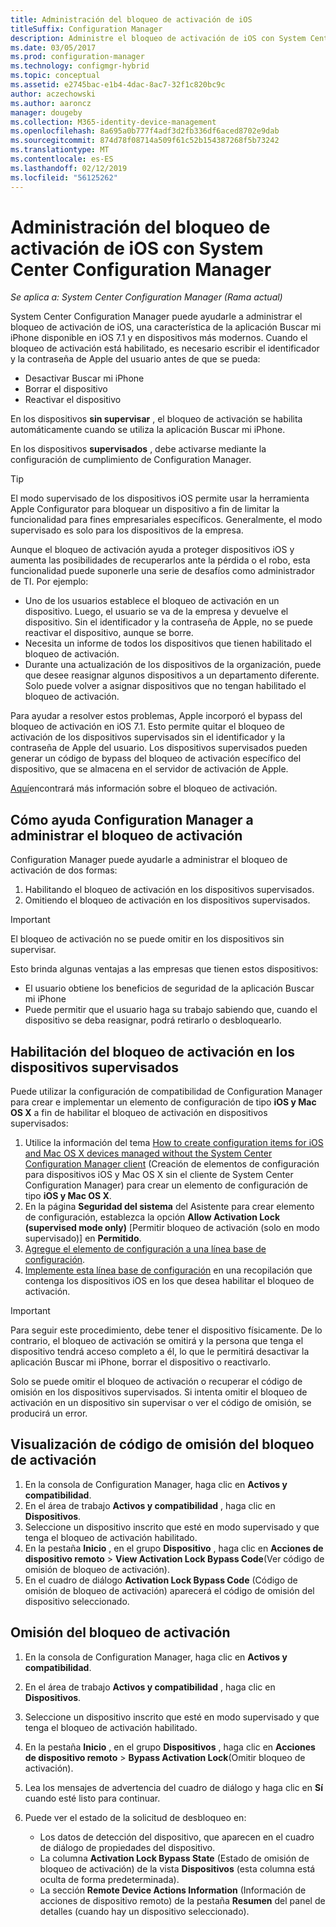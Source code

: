 ```yaml
---
title: Administración del bloqueo de activación de iOS
titleSuffix: Configuration Manager
description: Administre el bloqueo de activación de iOS con System Center Configuration Manager.
ms.date: 03/05/2017
ms.prod: configuration-manager
ms.technology: configmgr-hybrid
ms.topic: conceptual
ms.assetid: e2745bac-e1b4-4dac-8ac7-32f1c820bc9c
author: aczechowski
ms.author: aaroncz
manager: dougeby
ms.collection: M365-identity-device-management
ms.openlocfilehash: 8a695a0b777f4adf3d2fb336df6aced8702e9dab
ms.sourcegitcommit: 874d78f08714a509f61c52b154387268f5b73242
ms.translationtype: MT
ms.contentlocale: es-ES
ms.lasthandoff: 02/12/2019
ms.locfileid: "56125262"
---
```

# <a name="manage-ios-activation-lock-with-system-center-configuration-manager"></a>Administración del bloqueo de activación de iOS con System Center Configuration Manager

*Se aplica a: System Center Configuration Manager (Rama actual)*


System Center Configuration Manager puede ayudarle a administrar el bloqueo de activación de iOS, una característica de la aplicación Buscar mi iPhone disponible en iOS 7.1 y en dispositivos más modernos. Cuando el bloqueo de activación está habilitado, es necesario escribir el identificador y la contraseña de Apple del usuario antes de que se pueda:

- Desactivar Buscar mi iPhone
- Borrar el dispositivo
- Reactivar el dispositivo

En los dispositivos **sin supervisar** , el bloqueo de activación se habilita automáticamente cuando se utiliza la aplicación Buscar mi iPhone.

En los dispositivos **supervisados** , debe activarse mediante la configuración de cumplimiento de Configuration Manager.

> [!TIP]
> El modo supervisado de los dispositivos iOS permite usar la herramienta Apple Configurator para bloquear un dispositivo a fin de limitar la funcionalidad para fines empresariales específicos. Generalmente, el modo supervisado es solo para los dispositivos de la empresa.

Aunque el bloqueo de activación ayuda a proteger dispositivos iOS y aumenta las posibilidades de recuperarlos ante la pérdida o el robo, esta funcionalidad puede suponerle una serie de desafíos como administrador de TI. Por ejemplo:

- Uno de los usuarios establece el bloqueo de activación en un dispositivo. Luego, el usuario se va de la empresa y devuelve el dispositivo. Sin el identificador y la contraseña de Apple, no se puede reactivar el dispositivo, aunque se borre.
- Necesita un informe de todos los dispositivos que tienen habilitado el bloqueo de activación.
- Durante una actualización de los dispositivos de la organización, puede que desee reasignar algunos dispositivos a un departamento diferente. Solo puede volver a asignar dispositivos que no tengan habilitado el bloqueo de activación.


Para ayudar a resolver estos problemas, Apple incorporó el bypass del bloqueo de activación en iOS 7.1. Esto permite quitar el bloqueo de activación de los dispositivos supervisados sin el identificador y la contraseña de Apple del usuario. Los dispositivos supervisados pueden generar un código de bypass del bloqueo de activación específico del dispositivo, que se almacena en el servidor de activación de Apple.

[Aquí](https://support.apple.com/HT201365)encontrará más información sobre el bloqueo de activación.

## <a name="how-configuration-manager-helps-you-manage-activation-lock"></a>Cómo ayuda Configuration Manager a administrar el bloqueo de activación

Configuration Manager puede ayudarle a administrar el bloqueo de activación de dos formas:

1. Habilitando el bloqueo de activación en los dispositivos supervisados.
2. Omitiendo el bloqueo de activación en los dispositivos supervisados.

> [!IMPORTANT]
> El bloqueo de activación no se puede omitir en los dispositivos sin supervisar.

Esto brinda algunas ventajas a las empresas que tienen estos dispositivos:



- El usuario obtiene los beneficios de seguridad de la aplicación Buscar mi iPhone
- Puede permitir que el usuario haga su trabajo sabiendo que, cuando el dispositivo se deba reasignar, podrá retirarlo o desbloquearlo.


## <a name="enable-activation-lock-on-supervised-devices"></a>Habilitación del bloqueo de activación en los dispositivos supervisados

Puede utilizar la configuración de compatibilidad de Configuration Manager para crear e implementar un elemento de configuración de tipo **iOS y Mac OS X** a fin de habilitar el bloqueo de activación en dispositivos supervisados:

1. Utilice la información del tema [How to create configuration items for iOS and Mac OS X devices managed without the System Center Configuration Manager client](/sccm/compliance/deploy-use/create-configuration-items-for-ios-and-mac-os-x-devices-managed-without-the-client) (Creación de elementos de configuración para dispositivos iOS y Mac OS X sin el cliente de System Center Configuration Manager) para crear un elemento de configuración de tipo **iOS y Mac OS X**.
2. En la página **Seguridad del sistema** del Asistente para crear elemento de configuración, establezca la opción **Allow Activation Lock (supervised mode only)** [Permitir bloqueo de activación (solo en modo supervisado)] en **Permitido**.
3. [Agregue el elemento de configuración a una línea base de configuración](/sccm/compliance/deploy-use/create-configuration-baselines).
4. [Implemente esta línea base de configuración](/sccm/compliance/deploy-use/deploy-configuration-baselines) en una recopilación que contenga los dispositivos iOS en los que desea habilitar el bloqueo de activación.

> [!IMPORTANT]
> Para seguir este procedimiento, debe tener el dispositivo físicamente. De lo contrario, el bloqueo de activación se omitirá y la persona que tenga el dispositivo tendrá acceso completo a él, lo que le permitirá desactivar la aplicación Buscar mi iPhone, borrar el dispositivo o reactivarlo.

Solo se puede omitir el bloqueo de activación o recuperar el código de omisión en los dispositivos supervisados. Si intenta omitir el bloqueo de activación en un dispositivo sin supervisar o ver el código de omisión, se producirá un error.



## <a name="view-the-activation-lock-bypass-code"></a>Visualización de código de omisión del bloqueo de activación

1. En la consola de Configuration Manager, haga clic en **Activos y compatibilidad**.
2. En el área de trabajo **Activos y compatibilidad** , haga clic en **Dispositivos**.
3. Seleccione un dispositivo inscrito que esté en modo supervisado y que tenga el bloqueo de activación habilitado.
4. En la pestaña **Inicio** , en el grupo **Dispositivo** , haga clic en **Acciones de dispositivo remoto** > **View Activation Lock Bypass Code**(Ver código de omisión de bloqueo de activación).
5. En el cuadro de diálogo **Activation Lock Bypass Code** (Código de omisión de bloqueo de activación) aparecerá el código de omisión del dispositivo seleccionado.

## <a name="bypass-activation-lock"></a>Omisión del bloqueo de activación

1. En la consola de Configuration Manager, haga clic en **Activos y compatibilidad**.
2. En el área de trabajo **Activos y compatibilidad** , haga clic en **Dispositivos**.
3. Seleccione un dispositivo inscrito que esté en modo supervisado y que tenga el bloqueo de activación habilitado.
3. En la pestaña **Inicio** , en el grupo **Dispositivos** , haga clic en **Acciones de dispositivo remoto** > **Bypass Activation Lock**(Omitir bloqueo de activación).
5. Lea los mensajes de advertencia del cuadro de diálogo y haga clic en **Sí** cuando esté listo para continuar.
6. Puede ver el estado de la solicitud de desbloqueo en:

    - Los datos de detección del dispositivo, que aparecen en el cuadro de diálogo de propiedades del dispositivo.
    - La columna **Activation Lock Bypass State** (Estado de omisión de bloqueo de activación) de la vista **Dispositivos** (esta columna está oculta de forma predeterminada).
    - La sección **Remote Device Actions Information** (Información de acciones de dispositivo remoto) de la pestaña **Resumen** del panel de detalles (cuando hay un dispositivo seleccionado).
